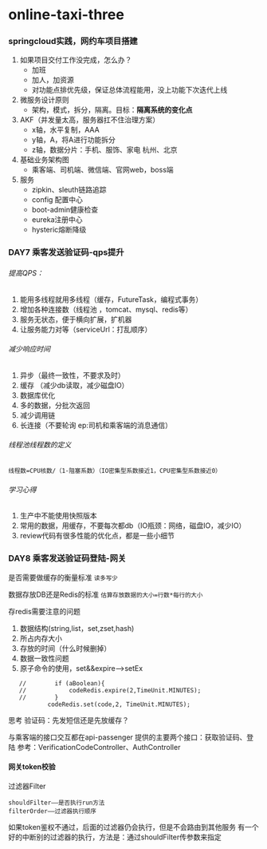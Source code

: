 # online-taxi-three
### springcloud实践，网约车项目搭建
1. 如果项目交付工作没完成，怎么办？
   - 加班
   - 加人，加资源
   - 对功能点排优先级，保证总体流程能用，没上功能下次迭代上线
2. 微服务设计原则
   - 架构，模式，拆分，隔离。目标：**隔离系统的变化点**
3. AKF（并发量太高，服务器扛不住治理方案）
   - x轴，水平复制，AAA
   - y轴，A，将A进行功能拆分
   - z轴，数据分片：手机、服饰、家电    杭州、北京
4. 基础业务架构图
   - 乘客端、司机端、微信端、官网web，boss端
5. 服务
   - zipkin、sleuth链路追踪
   - config 配置中心
   -  boot-admin健康检查
   - eureka注册中心
   - hysteric熔断降级



### DAY7 乘客发送验证码-qps提升
###### 提高QPS：
1. 能用多线程就用多线程（缓存，FutureTask，编程式事务）
2. 增加各种连接数（线程池 ，tomcat、mysql、redis等）
3. 服务无状态，便于横向扩展，扩机器
4. 让服务能力对等（serviceUrl：打乱顺序）

###### 减少响应时间
1. 异步（最终一致性，不要求及时）
2. 缓存 （减少db读取，减少磁盘IO）
3. 数据库优化
4. 多的数据，分批次返回
5. 减少调用链
6. 长连接（不要轮询 ep:司机和乘客端的消息通信）


###### 线程池线程数的定义
```线程数=CPU核数/（1-阻塞系数）（IO密集型系数接近1，CPU密集型系数接近0）```

###### 学习心得
1. 生产中不能使用快照版本
2. 常用的数据，用缓存，不要每次都db（IO瓶颈：网络，磁盘IO，减少IO）
3. review代码有很多性能的优化点，都是一些小细节


### DAY8 乘客发送验证码登陆-网关
是否需要做缓存的衡量标准
```读多写少```

数据存放DB还是Redis的标准
```估算存放数据的大小=行数*每行的大小``` 

存redis需要注意的问题
1. 数据结构(string,list，set,zset,hash)
2. 所占内存大小
3. 存放的时间（什么时候删掉）
4. 数据一致性问题
5. 原子命令的使用，set&&expire——>setEx
```//        Boolean aBoolean = codeRedis.setIfAbsent(code);
   //        if (aBoolean){
   //            codeRedis.expire(2,TimeUnit.MINUTES);
   //        }
           codeRedis.set(code,2, TimeUnit.MINUTES);
```

思考
验证码：先发短信还是先放缓存？

与乘客端的接口交互都在api-passenger
提供的主要两个接口：获取验证码、登陆
参考：VerificationCodeController、AuthController

#### 网关token校验
过滤器Filter
```
shouldFilter——是否执行run方法
filterOrder——过滤器执行顺序
```

如果token鉴权不通过，后面的过滤器仍会执行，但是不会路由到其他服务
有一个好的中断别的过滤器的执行，方法是：通过shouldFilter传参数来指定
